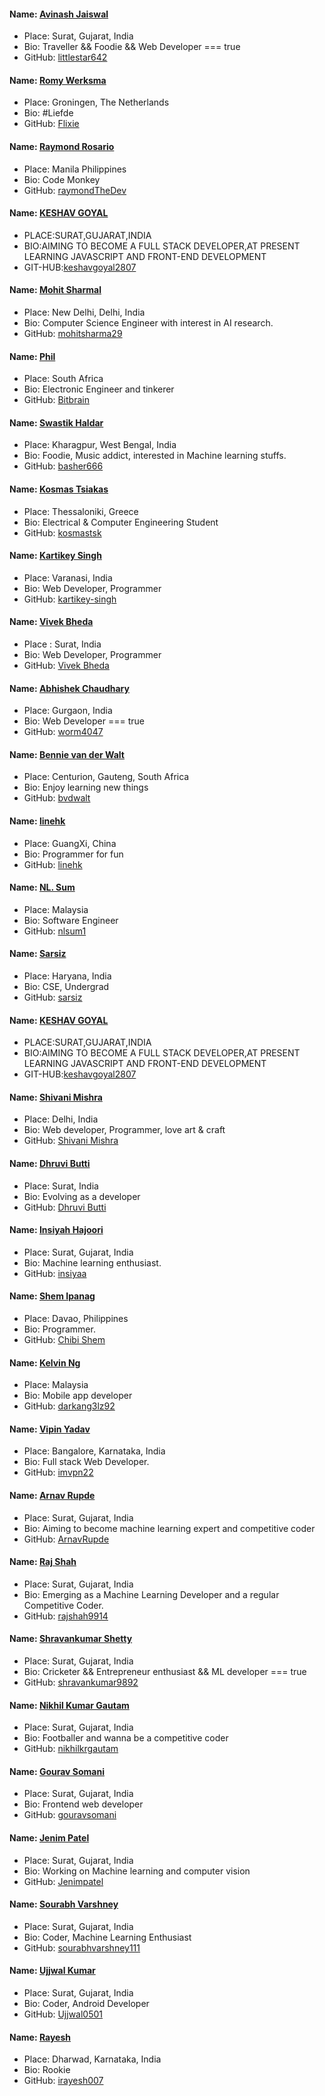 #### Name: [Avinash Jaiswal](https://github.com/littlestar642)
 - Place: Surat, Gujarat, India
 - Bio: Traveller && Foodie && Web Developer === true
 - GitHub: [littlestar642](https://github.com/littlestar642) 

#### Name: [Romy Werksma](https://github.com/flixie)
 - Place: Groningen, The Netherlands
 - Bio: #Liefde
 - GitHub: [Flixie](https://github.com/flixie) 

#### Name: [Raymond Rosario](https://github.com/raymondTheDev)
 - Place: Manila Philippines
 - Bio: Code Monkey
 - GitHub: [raymondTheDev](https://github.com/raymondTheDev) 

#### Name: [KESHAV GOYAL](https://github.com/keshavgoyal2807)
 - PLACE:SURAT,GUJARAT,INDIA
 - BIO:AIMING TO BECOME A FULL STACK DEVELOPER,AT PRESENT LEARNING JAVASCRIPT AND FRONT-END DEVELOPMENT
 - GIT-HUB:[keshavgoyal2807](https://github.com/keshavgoyal2807)

#### Name: [Mohit Sharmal](https://github.com/mohitsharma29)
  - Place: New Delhi, Delhi, India
  - Bio: Computer Science Engineer with interest in AI research.
  - GitHub: [mohitsharma29](https://github.com/mohitsharma29)
  
#### Name: [Phil](https://github.com/bitbrain-za)
 - Place: South Africa
 - Bio: Electronic Engineer and tinkerer
 - GitHub: [Bitbrain](https://github.com/bitbrain-za)

#### Name: [Swastik Haldar](https://github.com/basher666)
 - Place: Kharagpur, West Bengal, India
 - Bio: Foodie, Music addict, interested in Machine learning stuffs.
 - GitHub: [basher666](https://github.com/basher666)

#### Name: [Kosmas Tsiakas](https://github.com/kosmastsk)
 - Place: Thessaloniki, Greece
 - Bio: Electrical & Computer Engineering Student
 - GitHub: [kosmastsk](https://github.com/kosmastsk)

#### Name: [Kartikey Singh](https://github.com/kartikey-singh)
 - Place: Varanasi, India
 - Bio: Web Developer, Programmer
 - GitHub: [kartikey-singh](https://github.com/kartikey-singh)
 
#### Name: [Vivek Bheda](https://github.com/bh3d4)
 - Place : Surat, India
 - Bio: Web Developer, Programmer
 - GitHub: [Vivek Bheda](https://github.com/bh3d4)

#### Name: [Abhishek Chaudhary](https://github.com/Worm4047/)
 - Place: Gurgaon, India
 - Bio: Web Developer === true
 - GitHub: [worm4047](https://github.com/Worm4047/) 
 
#### Name: [Bennie van der Walt](https://github.com/bvdwalt)
 - Place: Centurion, Gauteng, South Africa
 - Bio: Enjoy learning new things
 - GitHub: [bvdwalt](https://github.com/bvdwalt)

#### Name: [linehk](https://github.com/linehk)
 - Place: GuangXi, China
 - Bio: Programmer for fun
 - GitHub: [linehk](https://github.com/linehk)
 
#### Name: [NL. Sum](https://github.com/nlsum1)
 - Place: Malaysia
 - Bio: Software Engineer
 - GitHub: [nlsum1](https://github.com/nlsum1)
 
#### Name: [Sarsiz](https://github.com/sarsiz)
 - Place: Haryana, India
 - Bio: CSE, Undergrad
 - GitHub: [sarsiz](https://github.com/sarsiz)

#### Name: [KESHAV GOYAL](https://github.com/keshavgoyal2807)
 - PLACE:SURAT,GUJARAT,INDIA
 - BIO:AIMING TO BECOME A FULL STACK DEVELOPER,AT PRESENT LEARNING JAVASCRIPT AND FRONT-END DEVELOPMENT
 - GIT-HUB:[keshavgoyal2807](https://github.com/keshavgoyal2807)

#### Name: [Shivani Mishra](https://github.com/dushivani)
 - Place: Delhi, India
 - Bio: Web developer, Programmer, love art & craft
 - GitHub: [Shivani Mishra](https://github.com/dushivani) 

#### Name: [Dhruvi Butti](https://github.com/Dhruvi16)
 - Place: Surat, India
 - Bio: Evolving as a developer
 - GitHub: [Dhruvi Butti](https://github.com/Dhruvi16)
 
#### Name: [Insiyah Hajoori](https://github.com/Insiyaa)
 - Place: Surat, Gujarat, India
 - Bio: Machine learning enthusiast.
 - GitHub: [insiyaa](https://github.com/Insiyaa) 

#### Name: [Shem Ipanag](https://github.com/Chibi-Shem)
 - Place: Davao, Philippines
 - Bio: Programmer.
 - GitHub: [Chibi Shem](https://github.com/Chibi-Shem) 
 
#### Name: [Kelvin Ng](https://github.com/darkang3lz92)
 - Place: Malaysia
 - Bio: Mobile app developer
 - GitHub: [darkang3lz92](https://github.com/darkang3lz92)

#### Name: [Vipin Yadav](https://imvpn22.github.io/)
 - Place: Bangalore, Karnataka, India
 - Bio: Full stack Web Developer.
 - GitHub: [imvpn22](https://github.com/imvpn22) 

#### Name: [Arnav Rupde](https://github.com/ArnavRupde)
 - Place: Surat, Gujarat, India
 - Bio: Aiming to become machine learning expert and competitive coder
 - GitHub: [ArnavRupde](https://github.com/ArnavRupde) 

#### Name: [Raj Shah](https://github.com/rajshah9914)
 - Place: Surat, Gujarat, India
 - Bio: Emerging as a Machine Learning Developer and a regular Competitive Coder.
 - GitHub: [rajshah9914](https://github.com/rajshah9914)

#### Name: [Shravankumar Shetty](https://github.com/shravankumar9892)
 - Place: Surat, Gujarat, India
 - Bio: Cricketer && Entrepreneur enthusiast && ML developer === true
 - GitHub: [shravankumar9892](https://github.com/shravankumar9892)
 
#### Name: [Nikhil Kumar Gautam](https://github.com/nikhilkrgautam)
  - Place: Surat, Gujarat, India
  - Bio: Footballer and wanna be a competitive coder
  - GitHub: [nikhilkrgautam](https://github.com/nikhilkrgautan)

#### Name: [Gourav Somani](https://github.com/gouravsomani)
 - Place: Surat, Gujarat, India
 - Bio: Frontend web developer
 - GitHub: [gouravsomani](https://github.com/gouravsomani) 

#### Name: [Jenim Patel](https://github.com/Jenimpatel)
 - Place: Surat, Gujarat, India
 - Bio: Working on Machine learning and computer vision
 - GitHub: [Jenimpatel](https://github.com/Jenimpatel)

#### Name: [Sourabh Varshney](https://github.com/sourabhvarshney111)
 - Place: Surat, Gujarat, India
 - Bio: Coder, Machine Learning Enthusiast
 - GitHub: [sourabhvarshney111](https://github.com/sourabhvarshney111) 
 
#### Name: [Ujjwal Kumar](https://github.com/Ujjwal0501)
 - Place: Surat, Gujarat, India
 - Bio: Coder, Android Developer
 - GitHub: [Ujjwal0501](https://github.com/Ujjwal0501)

#### Name: [Rayesh](https://github.com/irayesh007)
 - Place: Dharwad, Karnataka, India
 - Bio: Rookie
 - GitHub: [irayesh007](https://github.com/irayesh007)
